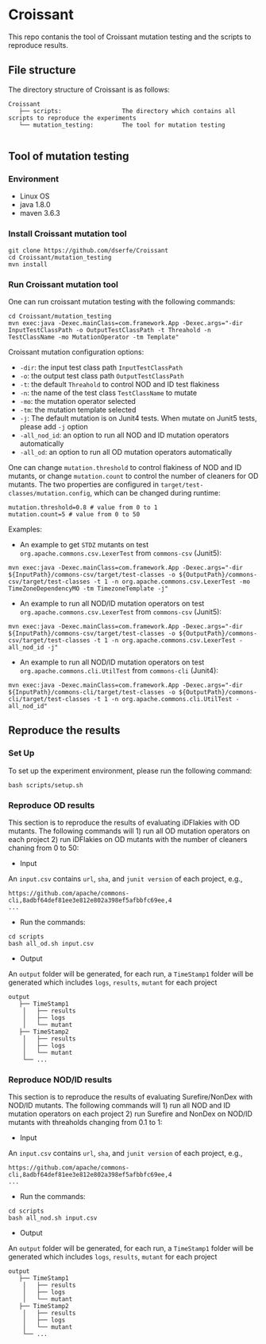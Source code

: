 # Croissant

This repo contanis the tool of Croissant mutation testing and the scripts to reproduce results.

## File structure
The directory structure of Croissant is as follows:

```
Croissant
   ├── scripts:                 The directory which contains all scripts to reproduce the experiments
   └── mutation_testing:        The tool for mutation testing
       
```

## Tool of mutation testing

### Environment

- Linux OS
- java 1.8.0
- maven 3.6.3


### Install Croissant mutation tool
```
git clone https://github.com/dserfe/Croissant
cd Croissant/mutation_testing
mvn install
```

### Run Croissant mutation tool
One can run croissant mutation testing with the following commands:

```
cd Croissant/mutation_testing
mvn exec:java -Dexec.mainClass=com.framework.App -Dexec.args="-dir InputTestClassPath -o OutputTestClassPath -t Threahold -n TestClassName -mo MutationOperator -tm Template"
```

Croissant mutation configuration options:
- `-dir`: the input test class path `InputTestClassPath`
- `-o`: the output test class path `OutputTestClassPath`
- `-t`: the default `Threahold` to control NOD and ID test flakiness
- `-n`: the name of the test class `TestClassName` to mutate 
- `-mo`: the mutation operator selected 
- `-tm`: the mutation template selected
- `-j`: The default mutation is on Junit4 tests. When mutate on Junit5 tests, please add `-j` option
- `-all_nod_id`: an option to run all NOD and ID mutation operators automatically
- `-all_od`: an option to run all OD mutation operators automatically

One can change `mutation.threshold` to control flakiness of NOD and ID mutants, or change `mutation.count` to control the number of cleaners for OD mutants. The two properties are configured in `target/test-classes/mutation.config`, which can be changed during runtime:
```
mutation.threshold=0.8 # value from 0 to 1
mutation.count=5 # value from 0 to 50
```

Examples:
- An example to get `STDZ` mutants on test `org.apache.commons.csv.LexerTest` from `commons-csv` (Junit5):
```
mvn exec:java -Dexec.mainClass=com.framework.App -Dexec.args="-dir ${InputPath}/commons-csv/target/test-classes -o ${OutputPath}/commons-csv/target/test-classes -t 1 -n org.apache.commons.csv.LexerTest -mo TimeZoneDependencyMO -tm TimezoneTemplate -j"
```

- An example to run all NOD/ID mutation operators on test `org.apache.commons.csv.LexerTest` from `commons-csv` (Junit5):
```
mvn exec:java -Dexec.mainClass=com.framework.App -Dexec.args="-dir ${InputPath}/commons-csv/target/test-classes -o ${OutputPath}/commons-csv/target/test-classes -t 1 -n org.apache.commons.csv.LexerTest -all_nod_id -j"
```

- An example to run all NOD/ID mutation operators on test `org.apache.commons.cli.UtilTest` from `commons-cli` (Junit4):
```
mvn exec:java -Dexec.mainClass=com.framework.App -Dexec.args="-dir ${InputPath}/commons-cli/target/test-classes -o ${OutputPath}/commons-cli/target/test-classes -t 1 -n org.apache.commons.cli.UtilTest -all_nod_id"
```

## Reproduce the results

### Set Up
To set up the experiment environment, please run the following command:

```
bash scripts/setup.sh
```

### Reproduce OD results

This section is to reproduce the results of evaluating iDFlakies with OD mutants. The following commands will 1) run all OD mutation operators on each project 2) run iDFlakies on OD mutants with the number of cleaners chaning from 0 to 50:

- Input

An `input.csv` contains `url`, `sha`, and `junit version` of each project, e.g.,
```
https://github.com/apache/commons-cli,8adbf64def81ee3e812e802a398ef5afbbfc69ee,4
...
```
- Run the commands:

```
cd scripts
bash all_od.sh input.csv 
```
- Output

An `output` folder will be generated, for each run, a `TimeStamp1` folder will be generated which includes `logs`, `results`, `mutant` for each project
```
output
   ├── TimeStamp1
    │   ├── results
    │   ├── logs
    │   └── mutant
   ├── TimeStamp2 
    │   ├── results
    │   ├── logs
    │   └── mutant
    └── ...
```

### Reproduce NOD/ID results

This section is to reproduce the results of evaluating Surefire/NonDex with NOD/ID mutants. The following commands will 1) run all NOD and ID mutation operators on each project 2) run Surefire and NonDex on NOD/ID mutants with threaholds changing from 0.1 to 1:

- Input

An `input.csv` contains `url`, `sha`, and `junit version` of each project, e.g.,
```
https://github.com/apache/commons-cli,8adbf64def81ee3e812e802a398ef5afbbfc69ee,4
...
```
- Run the commands:

```
cd scripts
bash all_nod.sh input.csv 
```
- Output

An `output` folder will be generated, for each run, a `TimeStamp1` folder will be generated which includes `logs`, `results`, `mutant` for each project
```
output
   ├── TimeStamp1
    │   ├── results
    │   ├── logs
    │   └── mutant
   ├── TimeStamp2 
    │   ├── results
    │   ├── logs
    │   └── mutant
    └── ...
```
